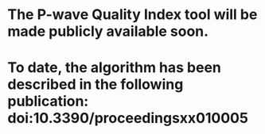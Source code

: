 # The P-wave Quality Index tool will be made publicly available soon.
# To date, the algorithm has been described in the following publication: doi:10.3390/proceedingsxx010005
